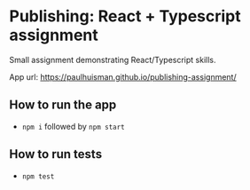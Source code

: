 # Publishing: React + Typescript assignment

Small assignment demonstrating React/Typescript skills.

App url: https://paulhuisman.github.io/publishing-assignment/

## How to run the app

- `npm i` followed by `npm start`

## How to run tests

- `npm test`
